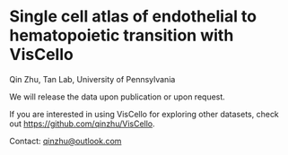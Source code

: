 Single cell atlas of endothelial to hematopoietic transition with VisCello
================
Qin Zhu, Tan Lab, University of Pennsylvania

We will release the data upon publication or upon request.

If you are interested in using VisCello for exploring other datasets, check out https://github.com/qinzhu/VisCello.

Contact: qinzhu@outlook.com
